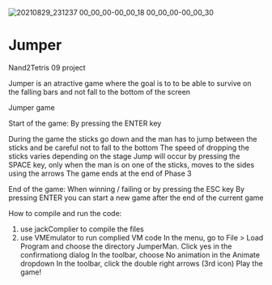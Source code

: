 
![20210829_231237 00_00_00-00_00_18 00_00_00-00_00_30](https://user-images.githubusercontent.com/86184084/131264802-8e539754-1f35-4cda-889e-3ed97d38706b.gif)



# Jumper
Nand2Tetris 09 project

Jumper is an atractive game where the goal is to to be able to survive on the falling bars and not fall to the bottom of the screen

Jumper game

Start of the game:
By pressing the ENTER key

During the game the sticks go down and the man has to jump between the sticks and be careful not to fall to the bottom
The speed of dropping the sticks varies depending on the stage
Jump will occur by pressing the SPACE key, only when the man is on one of the sticks, moves to the sides using the arrows
The game ends at the end of Phase 3

End of the game:
When winning / failing or by pressing the ESC key
By pressing ENTER you can start a new game after the end of the current game

How to compile and run the code:
1. use jackComplier to compile the files
2. use VMEmulator to run complied VM code
In the menu, go to File > Load Program and choose the directory JumperMan.
Click yes in the confirmationg dialog
In the toolbar, choose No animation in the Animate dropdown
In the toolbar, click the double right arrows (3rd icon)
Play the game!



